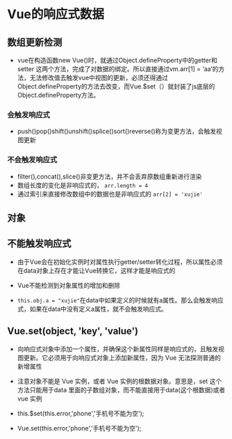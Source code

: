 # Vue的响应式数据

## 数组更新检测

* vue在构造函数new Vue()时，就通过Object.defineProperty中的getter和setter 这两个方法，完成了对数据的绑定。所以直接通过vm.arr[1] = ‘aa’的方法，无法修改值去触发vue中视图的更新，必须还得通过Object.defineProperty的方法去改变，而Vue.$set（）就封装了js底层的Object.defineProperty方法。

### 会触发响应式

* push()pop()shift()unshift()splice()sort()reverse()称为变更方法，会触发视图更新

### 不会触发响应式

* filter(),concat(),slice()非变更方法，并不会丢弃原数组重新进行渲染
* 数组长度的变化是非响应式的， `arr.length = 4`
* 通过索引来直接修改数组中的数据也是非响应式的 `arr[2] = 'xujie'`

## 对象

## 不能触发响应式

* 由于Vue会在初始化实例时对属性执行getter/setter转化过程，所以属性必须在data对象上存在才能让Vue转换它，这样才能是响应式的

* Vue不能检测到对象属性的增加和删除
* `this.obj.a = "xujie"`在data中如果定义的时候就有a属性。那么会触发响应式，如果在data中没有定义a属性，就不会触发响应式。

## Vue.set(object, 'key', 'value')

* 向响应式对象中添加一个属性，并确保这个新属性同样是响应式的，且触发视图更新。它必须用于向响应式对象上添加新属性，因为 Vue 无法探测普通的新增属性
* 注意对象不能是 Vue 实例，或者 Vue 实例的根数据对象。意思是，set 这个方法只能用于data 里面的子数组对象，而不能直接用于data(这个根数据)或者vue 实例

* this.$set(this.error,'phone','手机号不能为空');
* Vue.set(this.error,'phone','手机号不能为空');